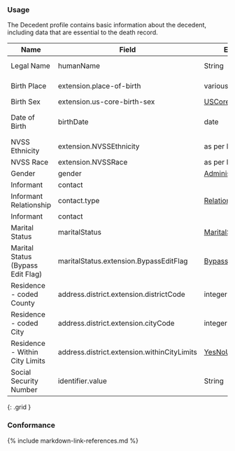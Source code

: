 ### Usage

The Decedent profile contains basic information about the decedent, including data that are essential to the death record.


| **Name** |  **Field**   |  **Encoding**  |  **IJE Field Name(s)**  |
| ---------------| ------------------------ | ------------- | ------------------- |
| Legal Name  | humanName        | String | GNAME, MNAME, LNAME, SUFF |
| Birth Place   | extension.place-of-birth  | various | BPLACE_CNT, BPLACE_ST  |
| Birth Sex   | extension.us-core-birth-sex  | [USCoreBirthSex](http://hl7.org/fhir/us/core/STU4/ValueSet-birthsex.html) | SEX  |
| Date of Birth    | birthDate  | date  | DOB_YR, DOB_MO, DOB_DY  |
| NVSS Ethnicity | extension.NVSSEthnicity | as per IJE | DETHNIC1-5|
| NVSS Race | extension.NVSSRace | as per IJE | RACE1-23|
| Gender   | gender  | [AdministrativeGender](http://build.fhir.org/ig/saulakravitz/vrdr/branches/FSHVersion2/ValueSet-vrdr-administrative-gender-vs.html) | <none>  |
| Informant    | contact  |   | <none>  |
| Informant Relationship   | contact.type   | [RelationshipType](http://build.fhir.org/ig/saulakravitz/vrdr/branches/FSHVersion2/ValueSet-vrdr-RelatedPersonRelationshipType.html)  | INFORMRELATE  |
| Informant    | contact  |   | <none>  |
| Marital Status   | maritalStatus  | [MaritalStatusVS](http://build.fhir.org/ig/saulakravitz/vrdr/branches/FSHVersion2/ValueSet-vrdr-marital-status-vs.html) | MARITAL   |
| Marital Status (Bypass Edit Flag)  | maritalStatus.extension.BypassEditFlag  | [BypassFlags0124](http://build.fhir.org/ig/saulakravitz/vrdr/branches/FSHVersion2/ValueSet-Edit-Bypass-0124.html) | MARITAL_BYPASS   |
| Residence - coded County  | address.district.extension.districtCode  | integer | COUNTYC  |
| Residence - coded City  | address.district.extension.cityCode  | integer | CITYC  |
| Residence - Within City Limits  | address.district.extension.withinCityLimits  | [YesNoUnknown](http://build.fhir.org/ig/saulakravitz/vrdr/branches/FSHVersion2/ValueSet-vrdr-yes-no-unknown-vs.html) | LIMITS  |
| Social Security Number    | identifier.value  | String  | SSN  |
{: .grid }


### Conformance


{% include markdown-link-references.md %}
